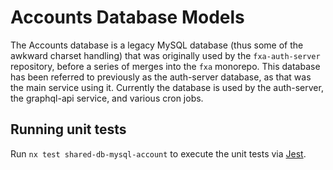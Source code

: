 # Accounts Database Models

The Accounts database is a legacy MySQL database (thus some of the awkward charset handling) that was
originally used by the `fxa-auth-server` repository, before a series of merges into the `fxa` monorepo.
This database has been referred to previously as the auth-server database, as that was the main service
using it. Currently the database is used by the auth-server, the graphql-api service, and various cron jobs.

## Running unit tests

Run `nx test shared-db-mysql-account` to execute the unit tests via [Jest](https://jestjs.io).
